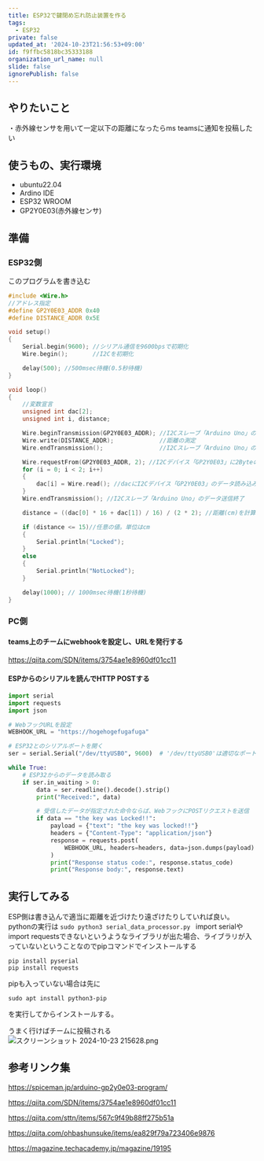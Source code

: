 ```yaml
---
title: ESP32で鍵閉め忘れ防止装置を作る
tags:
  - ESP32
private: false
updated_at: '2024-10-23T21:56:53+09:00'
id: f9ffbc5818bc35333188
organization_url_name: null
slide: false
ignorePublish: false
---
```

## やりたいこと
・赤外線センサを用いて一定以下の距離になったらms teamsに通知を投稿したい

## 使うもの、実行環境
- ubuntu22.04
- Ardino IDE
- ESP32 WROOM
- GP2Y0E03(赤外線センサ)

## 準備
### ESP32側
このプログラムを書き込む
```c:isDoorLocked.ino
#include <Wire.h>
//アドレス指定
#define GP2Y0E03_ADDR 0x40
#define DISTANCE_ADDR 0x5E

void setup()
{
	Serial.begin(9600); //シリアル通信を9600bpsで初期化
	Wire.begin();       //I2Cを初期化

	delay(500); //500msec待機(0.5秒待機)
}

void loop()
{
	//変数宣言
	unsigned int dac[2];
	unsigned int i, distance;

	Wire.beginTransmission(GP2Y0E03_ADDR); //I2Cスレーブ「Arduino Uno」のデータ送信開始
	Wire.write(DISTANCE_ADDR);             //距離の測定
	Wire.endTransmission();                //I2Cスレーブ「Arduino Uno」のデータ送信終了

	Wire.requestFrom(GP2Y0E03_ADDR, 2); //I2Cデバイス「GP2Y0E03」に2Byteのデータ要求
	for (i = 0; i < 2; i++)
	{
		dac[i] = Wire.read(); //dacにI2Cデバイス「GP2Y0E03」のデータ読み込み
	}
	Wire.endTransmission(); //I2Cスレーブ「Arduino Uno」のデータ送信終了

	distance = ((dac[0] * 16 + dac[1]) / 16) / (2 * 2); //距離(cm)を計算

	if (distance <= 15)//任意の値。単位はcm
	{
		Serial.println("Locked");
	}
	else
	{
		Serial.println("NotLocked");
	}

	delay(1000); // 1000msec待機(1秒待機)
}
```

### PC側
#### teams上のチームにwebhookを設定し、URLを発行する
https://qiita.com/SDN/items/3754ae1e8960df01cc11
#### ESPからのシリアルを読んでHTTP POSTする
```notify.py
import serial
import requests
import json

# WebフックURLを設定
WEBHOOK_URL = "https://hogehogefugafuga"

# ESP32とのシリアルポートを開く
ser = serial.Serial("/dev/ttyUSB0", 9600)  # '/dev/ttyUSB0'は適切なポートに置き換える

while True:
    # ESP32からのデータを読み取る
    if ser.in_waiting > 0:
        data = ser.readline().decode().strip()
        print("Received:", data)

        # 受信したデータが指定された命令ならば、WebフックにPOSTリクエストを送信
        if data == "the key was Locked!!":
            payload = {"text": "the key was locked!!"}
            headers = {"Content-Type": "application/json"}
            response = requests.post(
                WEBHOOK_URL, headers=headers, data=json.dumps(payload)
            )
            print("Response status code:", response.status_code)
            print("Response body:", response.text)
```

## 実行してみる
ESP側は書き込んで適当に距離を近づけたり遠ざけたりしていれば良い。
pythonの実行は
```sudo python3 serial_data_processor.py ```
import serialやimport requestsできないというようなライブラリが出た場合、ライブラリが入っていないということなのでpipコマンドでインストールする
```
pip install pyserial
pip install requests
```
pipも入っていない場合は先に
~~~
sudo apt install python3-pip
~~~
を実行してからインストールする。

うまく行けばチームに投稿される
![スクリーンショット 2024-10-23 215628.png](https://qiita-image-store.s3.ap-northeast-1.amazonaws.com/0/3315851/58a01b79-11a7-6e36-d4f8-f2895205a919.png)

## 参考リンク集
https://spiceman.jp/arduino-gp2y0e03-program/

https://qiita.com/SDN/items/3754ae1e8960df01cc11

https://qiita.com/sttn/items/567c9f49b88ff275b51a

https://qiita.com/ohbashunsuke/items/ea829f79a723406e9876

https://magazine.techacademy.jp/magazine/19195

